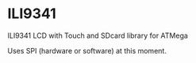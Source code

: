 # ILI9341
ILI9341 LCD with Touch and SDcard library for ATMega

Uses SPI (hardware or software) at this moment.
